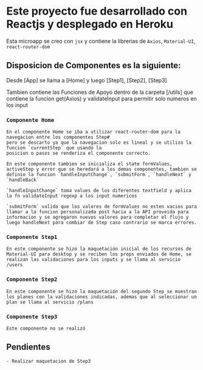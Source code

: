 # Este proyecto fue desarrollado con Reactjs y desplegado en Heroku

Esta microapp se creo con `jsx` y contiene la librerias de `Axios`, `Material-UI`, `react-router-dom`

## Disposicion de Componentes es la siguiente:

Desde [App] se llama a [Home] y luego [Step1], [Step2], [Step3]

Tambien contiene las Funciones de Apoyo dentro de la carpeta [/utils] que contiene 
la funcion get(Axios) y validateInput para permitir solo numeros en los input

### `Componente Home`

    En el componente Home se iba a utilizar react-router-dom para la navegacion entre los componentes Step#
    pero se descarto ya que la navegacion solo es lineal y se utilizo la funcion `currentStep` que usando la 
    posicion o pasos se renderiza el componente correcto.

    En este componente tambien se inicializa el state formValues, activeStep y error que se heredará a los demas componentes, tambien se definio la funcion `handleInputChange`, `submitForm`, `handleNext` y `handleBack`

    `handleInputChange` toma values de los diferentes textfield y aplica la fn validateInput regexp a los input numericos
    
    `submitForm` valida que los valores de formValues no esten vacios para llamar a la funcion personalizada post hacia a la API proveida para informacion y se agregaron nuevos valores para completar el flujo y luego handleNext para combiar de Step caso contrario se marca errores.

### `Componente Step1`

    En este componente se hizo la maquetación inicial de los recursos de Material-UI para desktop y se reciben los props enviados de Home, se realizan las validaciones para los inputs y se llama al servicio /users

### `Componente Step2`

    En este componente se hizo la maquetación del segundo Step se muestran los planes con la validaciones indicadas, ademas que al seleccionar un plan se llama al servicio /plans

### `Componente Step3`


    Este componente no se realizó

## Pendientes


    - Realizar maquetacion de Step3
